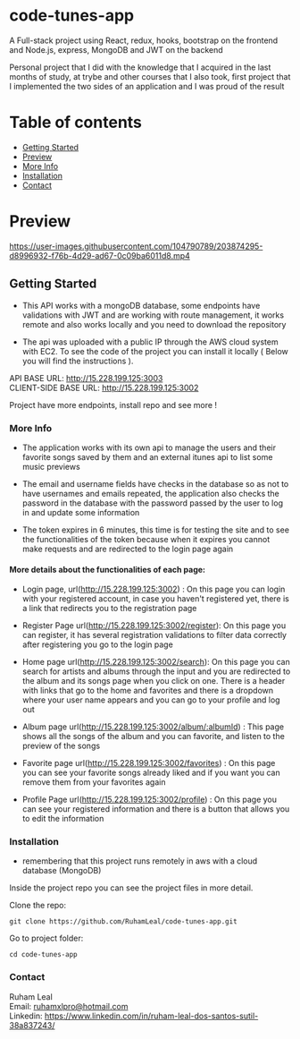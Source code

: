 # code-tunes-app

A Full-stack project using React, redux, hooks, bootstrap on the frontend and Node.js, express, MongoDB and JWT on the backend          

Personal project that I did with the knowledge that I acquired in the last months of study, at trybe and other courses that I also took, first project that I implemented the two sides of an application and I was proud of the result


# Table of contents

- [Getting Started](#getting-started)
- [Preview](#preview)
- [More Info](#more-info)
- [Installation](#installation)
- [Contact](#contact)


# Preview







https://user-images.githubusercontent.com/104790789/203874295-d8996932-f76b-4d29-ad67-0c09ba6011d8.mp4







## Getting Started

- This API works with a mongoDB database, some endpoints have validations with JWT and are working with route management, it works remote and also works locally and you need to download the repository     

- The api was uploaded with a public IP through the AWS cloud system with EC2. To see the code of the project you can install it locally ( Below you will find the instructions ).       



API BASE URL: http://15.228.199.125:3003        
CLIENT-SIDE BASE URL: http://15.228.199.125:3002  

Project have more endpoints, install repo and see more !

### More Info

- The application works with its own api to manage the users and their favorite songs saved by them and an external itunes api to list some music previews 

- The email and username fields have checks in the database so as not to have usernames and emails repeated, the application also checks the password in the database with the password passed by the user to log in and update some information          
 
- The token expires in 6 minutes, this time is for testing the site and to see the functionalities of the token because when it expires you cannot make requests and are redirected to the login page again

#### More details about the functionalities of each page:     

* Login page, url(http://15.228.199.125:3002) : On this page you can login with your registered account, in case you haven't registered yet, there is a link that redirects you to the registration page           

* Register Page url(http://15.228.199.125:3002/register): On this page you can register, it has several registration validations to filter data correctly after registering you go to the login page

* Home page url(http://15.228.199.125:3002/search): On this page you can search for artists and albums through the input and you are redirected to the album and its songs page when you click on one. There is a header with links that go to the home and favorites and there is a dropdown where your user name appears and you can go to your profile and log out

* Album page url(http://15.228.199.125:3002/album/:albumId) : This page shows all the songs of the album and you can favorite, and listen to the preview of the songs

* Favorite page url(http://15.228.199.125:3002/favorites) : On this page you can see your favorite songs already liked and if you want you can remove them from your favorites again

* Profile Page url(http://15.228.199.125:3002/profile) : On this page you can see your registered information and there is a button that allows you to edit the information
  

### Installation  

* remembering that this project runs remotely in aws with a cloud database (MongoDB)

Inside the project repo you can see the project files in more detail.

Clone the repo:     
```
git clone https://github.com/RuhamLeal/code-tunes-app.git    
```

Go to project folder:     
```
cd code-tunes-app
```
          

### Contact

Ruham Leal    
Email: ruhamxlpro@hotmail.com    
Linkedin: https://www.linkedin.com/in/ruham-leal-dos-santos-sutil-38a837243/
